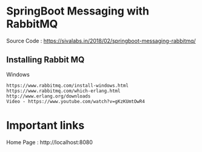 # SpringBoot Messaging with RabbitMQ

Source Code : https://sivalabs.in/2018/02/springboot-messaging-rabbitmq/

## Installing Rabbit MQ

Windows

    https://www.rabbitmq.com/install-windows.html
    https://www.rabbitmq.com/which-erlang.html
    http://www.erlang.org/downloads
    Video - https://www.youtube.com/watch?v=gKzKUmtOwR4

# Important links

Home Page : http://localhost:8080

	